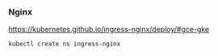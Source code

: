 
### Nginx

https://kubernetes.github.io/ingress-nginx/deploy/#gce-gke

```
kubectl create ns ingress-nginx

```
